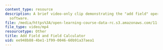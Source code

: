 ```yaml
---
content_type: resource
description: A brief video-only clip demonstrating the "add field" operation in ArcGIS
  software.
file: /media/https%3A/open-learning-course-data-rc.s3.amazonaws.com/11-205-introduction-to-spatial-analysis-fall-2019/ee948b884be11f99004660b91a37aea1_MIT11_205F19_add_field.mp4
file_type: video/mp4
resourcetype: Other
title: Add Field and Field Calculator
uid: ee948b88-4be1-1f99-0046-60b91a37aea1
---
```

